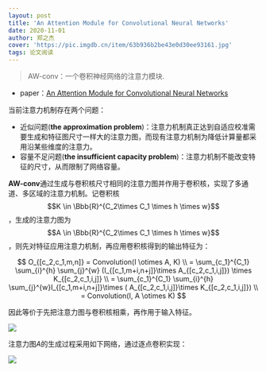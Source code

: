 ```yaml
---
layout: post
title: 'An Attention Module for Convolutional Neural Networks'
date: 2020-11-01
author: 郑之杰
cover: 'https://pic.imgdb.cn/item/63b936b2be43e0d30ee93161.jpg'
tags: 论文阅读
---
```


> AW-conv：一个卷积神经网络的注意力模块.

- paper：[An Attention Module for Convolutional Neural Networks](https://arxiv.org/abs/2108.08205v1)

当前注意力机制存在两个问题：
- 近似问题(**the approximation problem**)：注意力机制真正达到自适应校准需要生成和特征图尺寸一样大的注意力图，而现有注意力机制为降低计算量都采用沿某些维度的注意力。
- 容量不足问题(**the insufficient capacity problem**)：注意力机制不能改变特征的尺寸，从而限制了网络容量。

**AW-conv**通过生成与卷积核尺寸相同的注意力图并作用于卷积核，实现了多通道、多区域的注意力机制。记卷积核$$K \in \Bbb{R}^{C_2\times C_1 \times h \times w}$$，生成的注意力图为$$A \in \Bbb{R}^{C_2\times C_1 \times h \times w}$$，则先对特征应用注意力机制，再应用卷积核得到的输出特征为：

$$ O_{[c_2,c_1,m,n]} = Convolution(I \otimes A, K) \\ = \sum_{c_1}^{C_1} \sum_{i}^{h} \sum_{j}^{w} (I_{[c_1,m+i,n+j]}\times A_{[c_2,c_1,i,j]}) \times K_{[c_2,c_1,i,j]} \\ = \sum_{c_1}^{C_1} \sum_{i}^{h} \sum_{j}^{w}I_{[c_1,m+i,n+j]}\times ( A_{[c_2,c_1,i,j]}\times K_{[c_2,c_1,i,j]})  \\ = Convolution(I, A \otimes K) $$

因此等价于先把注意力图与卷积核相乘，再作用于输入特征。

![](https://pic.imgdb.cn/item/63b93ac7be43e0d30eef26ff.jpg)

注意力图$A$的生成过程采用如下网络，通过逐点卷积实现：

![](https://pic.imgdb.cn/item/63b93ad8be43e0d30eef38d9.jpg)